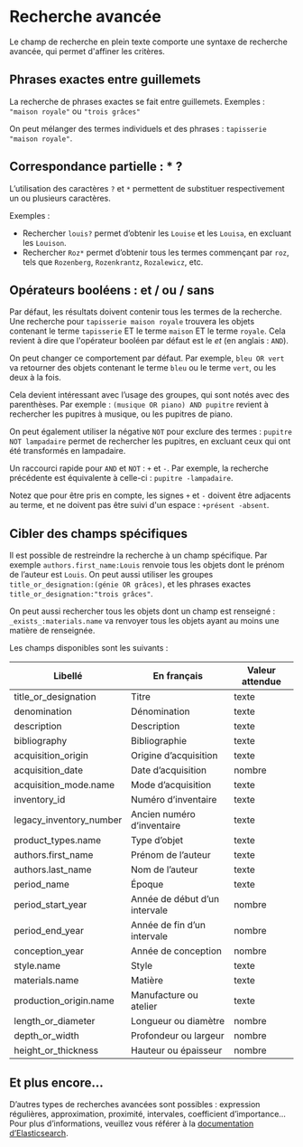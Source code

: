 # Recherche avancée

Le champ de recherche en plein texte comporte une syntaxe de recherche avancée, qui permet d'affiner les critères.

## Phrases exactes entre guillemets

La recherche de phrases exactes se fait entre guillemets. Exemples : `"maison royale"` ou `"trois grâces"`

On peut mélanger des termes individuels et des phrases : `tapisserie "maison royale"`.

## Correspondance partielle : \* ?

L’utilisation des caractères `?` et `*` permettent de substituer respectivement un ou plusieurs caractères.

Exemples :

- Rechercher `louis?` permet d’obtenir les `Louise` et les `Louisa`, en excluant les `Louison`.
- Rechercher `Roz*` permet d’obtenir tous les termes commençant par `roz`, tels que `Rozenberg`, `Rozenkrantz`, `Rozalewicz`, etc.

## Opérateurs booléens : et / ou / sans

Par défaut, les résultats doivent contenir tous les termes de la recherche. Une recherche pour `tapisserie maison royale` trouvera les objets contenant le terme `tapisserie` ET le terme `maison` ET le terme `royale`. Cela revient à dire que l'opérateur booléen par défaut est le _et_ (en anglais : `AND`).

On peut changer ce comportement par défaut. Par exemple, `bleu OR vert` va retourner des objets contenant le terme `bleu` ou le terme `vert`, ou les deux à la fois.

Cela devient intéressant avec l’usage des groupes, qui sont notés avec des parenthèses.
Par exemple : `(musique OR piano) AND pupitre` revient à rechercher les pupitres à musique, ou les pupitres de piano.

On peut également utiliser la négative `NOT` pour exclure des termes : `pupitre NOT lampadaire` permet de rechercher les pupitres, en excluant ceux qui ont été transformés en lampadaire.

Un raccourci rapide pour `AND` et `NOT` : `+` et `-`. Par exemple, la recherche précédente est équivalente à celle-ci : `pupitre -lampadaire`.

Notez que pour être pris en compte, les signes `+` et `-` doivent être adjacents au terme, et ne doivent pas être suivi d'un espace : `+présent -absent`.

## Cibler des champs spécifiques

Il est possible de restreindre la recherche à un champ spécifique. Par exemple `authors.first_name:Louis` renvoie tous les objets dont le prénom de l’auteur est `Louis`. On peut aussi utiliser les groupes `title_or_designation:(génie OR grâces)`, et les phrases exactes `title_or_designation:"trois grâces"`.

On peut aussi rechercher tous les objets dont un champ est renseigné : `_exists_:materials.name` va renvoyer tous les objets ayant au moins une matière de renseignée.

Les champs disponibles sont les suivants :

| Libellé                 | En français                   | Valeur attendue |
| ----------------------- | ----------------------------- | --------------- |
| title_or_designation    | Titre                         | texte           |
| denomination            | Dénomination                  | texte           |
| description             | Description                   | texte           |
| bibliography            | Bibliographie                 | texte           |
| acquisition_origin      | Origine d’acquisition         | texte           |
| acquisition_date        | Date d’acquisition            | nombre          |
| acquisition_mode.name   | Mode d’acquisition            | texte           |
| inventory_id            | Numéro d’inventaire           | texte           |
| legacy_inventory_number | Ancien numéro d’inventaire    | texte           |
| product_types.name      | Type d’objet                  | texte           |
| authors.first_name      | Prénom de l’auteur            | texte           |
| authors.last_name       | Nom de l’auteur               | texte           |
| period_name             | Époque                        | texte           |
| period_start_year       | Année de début d’un intervale | nombre          |
| period_end_year         | Année de fin d’un intervale   | nombre          |
| conception_year         | Année de conception           | nombre          |
| style.name              | Style                         | texte           |
| materials.name          | Matière                       | texte           |
| production_origin.name  | Manufacture ou atelier        | texte           |
| length_or_diameter      | Longueur ou diamètre          | nombre          |
| depth_or_width          | Profondeur ou largeur         | nombre          |
| height_or_thickness     | Hauteur ou épaisseur          | nombre          |

## Et plus encore…

D’autres types de recherches avancées sont possibles : expression régulières, approximation, proximité, intervales, coefficient d’importance…
Pour plus d’informations, veuillez vous référer à la [documentation d’Elasticsearch](https://www.elastic.co/guide/en/elasticsearch/reference/current/query-dsl-query-string-query.html).

